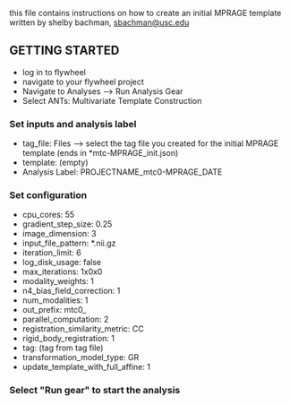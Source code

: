 this file contains instructions on how to create
an initial MPRAGE template
written by shelby bachman, sbachman@usc.edu

## GETTING STARTED

- log in to flywheel
- navigate to your flywheel project
- Navigate to Analyses --> Run Analysis Gear
- Select ANTs: Multivariate Template Construction

### Set inputs and analysis label
- tag_file: Files --> select the tag file you created for the initial MPRAGE template (ends in *mtc-MPRAGE_init.json)
- template: (empty)
- Analysis Label: PROJECTNAME_mtc0-MPRAGE_DATE

### Set configuration
- cpu_cores: 55
- gradient_step_size: 0.25
- image_dimension: 3
- input_file_pattern: *.nii.gz
- iteration_limit: 6
- log_disk_usage: false
- max_iterations: 1x0x0
- modality_weights: 1
- n4_bias_field_correction: 1
- num_modalities: 1
- out_prefix: mtc0_
- parallel_computation: 2
- registration_similarity_metric: CC
- rigid_body_registration: 1
- tag: (tag from tag file)
- transformation_model_type: GR
- update_template_with_full_affine: 1

### Select "Run gear" to start the analysis
